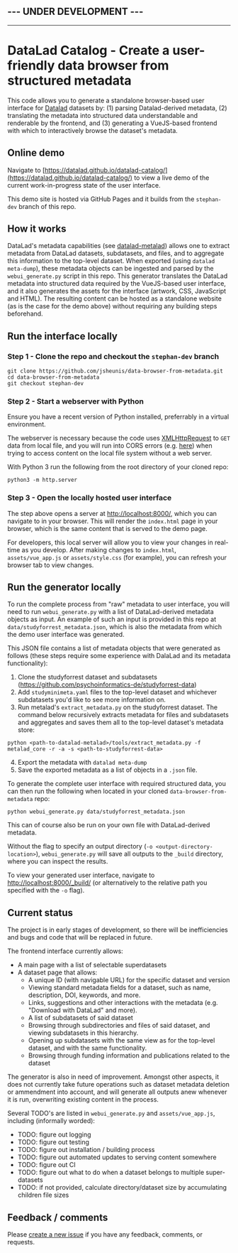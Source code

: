 ## --- UNDER DEVELOPMENT ---
---


# DataLad Catalog - Create a user-friendly data browser from structured metadata

This code allows you to generate a standalone browser-based user interface for [Datalad](https://www.datalad.org/) datasets by: (1) parsing Datalad-derived metadata, (2) translating the metadata into structured data understandable and renderable by the frontend, and (3) generating a VueJS-based frontend with which to interactively browse the dataset's metadata.

## Online demo

Navigate to [https://datalad.github.io/datalad-catalog/](https://datalad.github.io/datalad-catalog/) to view a live demo of the current work-in-progress state of the user interface.

This demo site is hosted via GitHub Pages and it builds from the `stephan-dev` branch of this repo.

## How it works

DataLad's metadata capabilities (see [datalad-metalad](https://github.com/datalad/datalad-metalad)) allows one to extract metadata from DataLad datasets, subdatasets, and files, and to aggregate this information to the top-level dataset. When exported (using `datalad meta-dump`), these metadata objects can be ingested and parsed by the `webui_generate.py` script in this repo. This generator translates the DataLad metadata into structured data required by the VueJS-based user interface, and it also generates the assets for the interface (artwork, CSS, JavaScript and HTML). The resulting content can be hosted as a standalone website (as is the case for the demo above) without requiring any building steps beforehand.

## Run the interface locally

### Step 1 - Clone the repo and checkout the `stephan-dev` branch

```
git clone https://github.com/jsheunis/data-browser-from-metadata.git
cd data-browser-from-metadata
git checkout stephan-dev
```

### Step 2 - Start a webserver with Python

Ensure you have a recent version of Python installed, preferrably in a virtual environment.

The webserver is necessary because the code uses [XMLHttpRequest](https://developer.mozilla.org/en-US/docs/Web/API/XMLHttpRequest) to `GET` data from local file, and you will run into CORS errors (e.g. [here](https://stackoverflow.com/questions/10752055/cross-origin-requests-are-only-supported-for-http-error-when-loading-a-local)) when trying to access content on the local file system without a web server.

With Python 3 run the following from the root directory of your cloned repo:

```
python3 -m http.server
```

### Step 3 - Open the locally hosted user interface

The step above opens a server at [http://localhost:8000/](http://localhost:8000/), which you can navigate to in your browser. This will render the `index.html` page in your browser, which is the same content that is served to the demo page.

For developers, this local server will allow you to view your changes in real-time as you develop. After making changes to `index.html`, `assets/vue_app.js` or `assets/style.css` (for example), you can refresh your browser tab to view changes.

## Run the generator locally

To run the complete process from "raw" metadata to user interface, you will need to run `webui_generate.py` with a list of DataLad-derived metadata objects as input. An example of such an input is provided in this repo at `data/studyforrest_metadata.json`, which is also the metadata from which the demo user interface was generated.

This JSON file contains a list of metadata objects that were generated as follows (these steps require some experience with DalaLad and its metadata functionality):

1. Clone the studyforrest dataset and subdatasets (https://github.com/psychoinformatics-de/studyforrest-data)
2. Add `studyminimeta.yaml` files to the top-level dataset and whichever subdatasets you'd like to see more information on.
3. Run metalad's `extract_metadata.py` on the studyforrest dataset. The command below recursively extracts metadata for files and subdatasets and aggregates and saves them all to the top-level dataset's metadata store:

```
python <path-to-datalad-metalad>/tools/extract_metadata.py -f metalad_core -r -a -s <path-to-studyforrest-data>
```
4. Export the metadata with `datalad meta-dump`
5. Save the exported metadata as a list of objects in a `.json` file.

To generate the complete user interface with required structured data, you can then run the following when located in your cloned `data-browser-from-metadata` repo:

```
python webui_generate.py data/studyforrest_metadata.json
```

This can of course also be run on your own file with DataLad-derived metadata.

Without the flag to specify an output directory (`-o <output-directory-location>`), `webui_generate.py` will save all outputs to the `_build` directory, where you can inspect the results.

To view your generated user interface, navigate to [http://localhost:8000/_build/](http://localhost:8000/_build/) (or alternatively to the relative path you specified with the `-o` flag).

## Current status

The project is in early stages of development, so there will be inefficiencies and bugs and code that will be replaced in future.

The frontend interface currently allows:
- A main page with a list of selectable superdatasets
- A dataset page that allows:
    - A unique ID (with navigable URL) for the specific dataset and version
    - Viewing standard metadata fields for a dataset, such as name, description, DOI, keywords, and more.
    - Links, suggestions and other interactions with the metadata (e.g. "Download with DataLad" and more).
    - A list of subdatasets of said dataset
    - Browsing through subdirectories and files of said dataset, and viewing subdatasets in this hierarchy.
    - Opening up subdatasets with the same view as for the top-level dataset, and with the same functionality.
    - Browsing through funding information and publications related to the dataset

The generator is also in need of improvement. Amongst other aspects, it does not currently take future operations such as dataset metadata deletion or ammendment into account, and will generate all outputs anew whenever it is run, overwriting existing content in the process.

Several TODO's are listed in `webui_generate.py` and `assets/vue_app.js`, including (informally worded):

- TODO: figure out logging
- TODO: figure out testing
- TODO: figure out installation / building process
- TODO: figure out automated updates to serving content somewhere
- TODO: figure out CI
- TODO: figure out what to do when a dataset belongs to multiple super-datasets
- TODO: if not provided, calculate directory/dataset size by accumulating children file sizes

## Feedback / comments

Please [create a new issue](https://github.com/jsheunis/data-browser-from-metadata/issues/new) if you have any feedback, comments, or requests.
